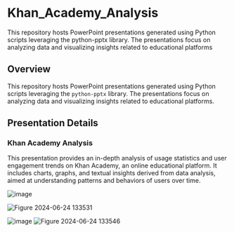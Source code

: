 # Khan_Academy_Analysis
This repository hosts PowerPoint presentations generated using Python scripts leveraging the python-pptx library. The presentations focus on analyzing data and visualizing insights related to educational platforms




## Overview

This repository hosts PowerPoint presentations generated using Python scripts leveraging the `python-pptx` library. The presentations focus on analyzing data and visualizing insights related to educational platforms.

## Presentation Details

### Khan Academy Analysis

This presentation provides an in-depth analysis of usage statistics and user engagement trends on Khan Academy, an online educational platform. It includes charts, graphs, and textual insights derived from data analysis, aimed at understanding patterns and behaviors of users over time.



![image](https://github.com/Breakinginfinity/Khan_Academy_Analysis/assets/93321953/2e7e2575-e99f-4d39-ba4e-65fc4fe0b496)

![Figure 2024-06-24 133531](https://github.com/Breakinginfinity/Khan_Academy_Analysis/assets/93321953/3b3db9f2-e791-4c87-a6f2-47bce40d88bd)


![image](https://github.com/Breakinginfinity/Khan_Academy_Analysis/assets/93321953/7f69a5bc-c717-47f3-8110-06ee7b3e5feb)
![Figure 2024-06-24 133546](https://github.com/Breakinginfinity/Khan_Academy_Analysis/assets/93321953/3192df70-e5c7-41ae-84dd-be15e6fd30be)
